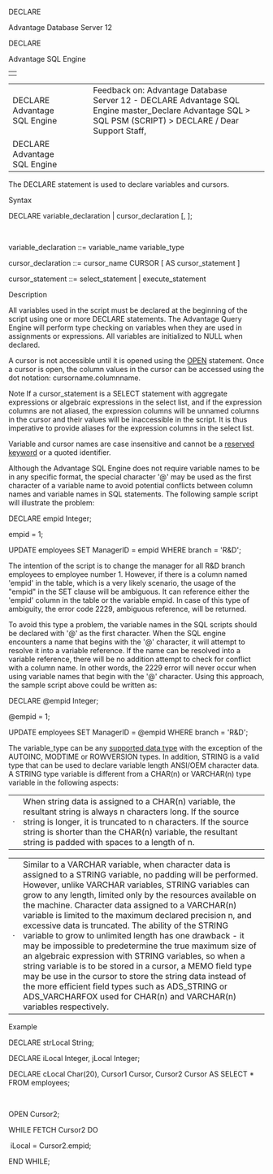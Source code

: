 DECLARE




Advantage Database Server 12  

DECLARE

Advantage SQL Engine

|  |
| --- |
|  |

|  |  |  |  |  |
| --- | --- | --- | --- | --- |
| DECLARE  Advantage SQL Engine |  |  | Feedback on: Advantage Database Server 12 - DECLARE Advantage SQL Engine master\_Declare Advantage SQL > SQL PSM (SCRIPT) > DECLARE / Dear Support Staff, |  |
| DECLARE  Advantage SQL Engine |  |  |  |  |

The DECLARE statement is used to declare variables and cursors.

Syntax

DECLARE variable\_declaration | cursor\_declaration [, ];

 

variable\_declaration ::= variable\_name variable\_type

cursor\_declaration ::= cursor\_name CURSOR [ AS cursor\_statement ]

cursor\_statement ::= select\_statement | execute\_statement

Description

All variables used in the script must be declared at the beginning of the script using one or more DECLARE statements. The Advantage Query Engine will perform type checking on variables when they are used in assignments or expressions. All variables are initialized to NULL when declared.

A cursor is not accessible until it is opened using the [OPEN](master_open_close_fetch.htm) statement. Once a cursor is open, the column values in the cursor can be accessed using the dot notation: cursorname.columnname.

Note If a cursor\_statement is a SELECT statement with aggregate expressions or algebraic expressions in the select list, and if the expression columns are not aliased, the expression columns will be unnamed columns in the cursor and their values will be inaccessible in the script. It is thus imperative to provide aliases for the expression columns in the select list.

Variable and cursor names are case insensitive and cannot be a [reserved keyword](master_reserved_keywords.htm) or a quoted identifier.

Although the Advantage SQL Engine does not require variable names to be in any specific format, the special character '@' may be used as the first character of a variable name to avoid potential conflicts between column names and variable names in SQL statements. The following sample script will illustrate the problem:

DECLARE empid Integer;

empid = 1;

UPDATE employees SET ManagerID = empid WHERE branch = 'R&D';

The intention of the script is to change the manager for all R&D branch employees to employee number 1. However, if there is a column named 'empid' in the table, which is a very likely scenario, the usage of the "empid" in the SET clause will be ambiguous. It can reference either the 'empid' column in the table or the variable empid. In case of this type of ambiguity, the error code 2229, ambiguous reference, will be returned.

To avoid this type a problem, the variable names in the SQL scripts should be declared with '@' as the first character. When the SQL engine encounters a name that begins with the '@' character, it will attempt to resolve it into a variable reference. If the name can be resolved into a variable reference, there will be no addition attempt to check for conflict with a column name. In other words, the 2229 error will never occur when using variable names that begin with the '@' character. Using this approach, the sample script above could be written as:

DECLARE @empid Integer;

@empid = 1;

UPDATE employees SET ManagerID = @empid WHERE branch = 'R&D';

The variable\_type can be any [supported data type](master_supported_data_types_in_the_advantage_sql_engine.htm) with the exception of the AUTOINC, MODTIME or ROWVERSION types. In addition, STRING is a valid type that can be used to declare variable length ANSI/OEM character data. A STRING type variable is different from a CHAR(n) or VARCHAR(n) type variable in the following aspects:

|  |  |
| --- | --- |
| · | When string data is assigned to a CHAR(n) variable, the resultant string is always n characters long. If the source string is longer, it is truncated to n characters. If the source string is shorter than the CHAR(n) variable, the resultant string is padded with spaces to a length of n. |

|  |  |
| --- | --- |
| · | Similar to a VARCHAR variable, when character data is assigned to a STRING variable, no padding will be performed. However, unlike VARCHAR variables, STRING variables can grow to any length, limited only by the resources available on the machine. Character data assigned to a VARCHAR(n) variable is limited to the maximum declared precision n, and excessive data is truncated. The ability of the STRING variable to grow to unlimited length has one drawback - it may be impossible to predetermine the true maximum size of an algebraic expression with STRING variables, so when a string variable is to be stored in a cursor, a MEMO field type may be use in the cursor to store the string data instead of the more efficient field types such as ADS\_STRING or ADS\_VARCHARFOX used for CHAR(n) and VARCHAR(n) variables respectively. |

Example

DECLARE strLocal String;

DECLARE iLocal Integer, jLocal Integer;

DECLARE cLocal Char(20), Cursor1 Cursor, Cursor2 Cursor AS SELECT \* FROM employees;

 

OPEN Cursor2;

WHILE FETCH Cursor2 DO

 iLocal = Cursor2.empid;

END WHILE;